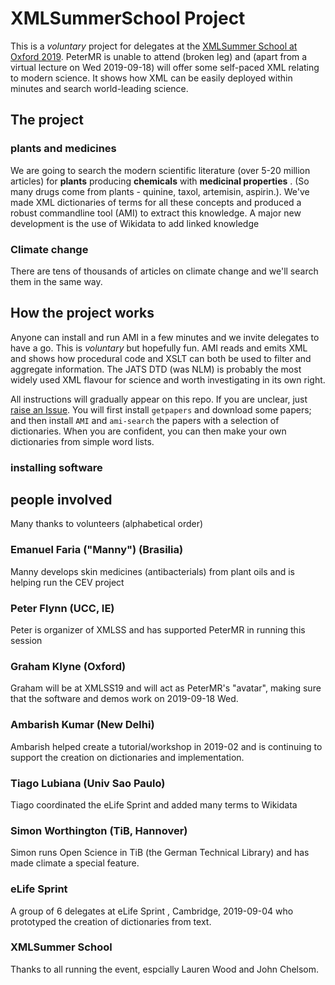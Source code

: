 # XMLSummerSchool Project

This is a *voluntary* project for delegates at the [XMLSummer School at Oxford 2019](https://xmlsummerschool.com). PeterMR is unable 
to attend (broken leg) and (apart from a virtual lecture on Wed 2019-09-18) will offer some self-paced XML relating to modern science. 
It shows how XML can be easily deployed within minutes and search world-leading science. 

## The project

### plants and medicines
We are going to search the modern scientific literature (over 5-20 million articles) for **plants** producing **chemicals** with  **medicinal properties** . (So many drugs come from plants - 
quinine, taxol, artemisin, aspirin.). We've made XML dictionaries of terms for all these concepts and produced a robust commandline tool (AMI) to extract 
this knowledge. A major new development is the use of Wikidata to add linked knowledge

### Climate change
There are tens of thousands of articles on climate change and we'll search them in the same way. 


## How the project works

Anyone can install and run AMI in a few minutes and we invite delegates to have a go. This is *voluntary* but hopefully fun. AMI reads and emits
XML and shows how procedural code and XSLT can both be used to filter and aggregate information. The JATS DTD (was NLM) is probably the most widely
used XML flavour for science and worth investigating in its own right.

All instructions will gradually appear on this repo. If you are unclear, just [raise an Issue](RaisingIssues.md). 
You will first install `getpapers` and download
some papers;
and then install `AMI` and `ami-search` the papers with a selection of dictionaries. When you are confident, you can then make your own dictionaries from simple
word lists.

### installing software


## people involved
Many thanks to volunteers (alphabetical order)

### Emanuel Faria ("Manny") (Brasilia)
Manny develops skin medicines (antibacterials) from plant oils and is helping run the CEV project

### Peter Flynn (UCC, IE)
Peter is organizer of XMLSS and has supported PeterMR in running this session

### Graham Klyne (Oxford)
Graham will be at XMLSS19 and will act as PeterMR's "avatar", making sure that the software and demos work on 2019-09-18 Wed.

### Ambarish Kumar (New Delhi)
Ambarish helped create a tutorial/workshop in 2019-02 and is continuing to support the creation on dictionaries and implementation.

### Tiago Lubiana (Univ Sao Paulo)
Tiago coordinated the eLife Sprint and added many terms to Wikidata

### Simon Worthington (TiB, Hannover)
Simon runs Open Science in TiB (the German Technical Library) and has made climate a special feature.


### eLife Sprint
A group of 6 delegates at eLife Sprint , Cambridge, 2019-09-04 who prototyped the creation of dictionaries from text.

### XMLSummer School
Thanks to all running the event, espcially Lauren Wood and John Chelsom.






